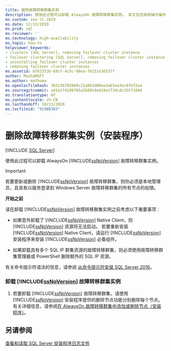 ```yaml
---
title: 删除故障转移群集实例
description: 使用此过程可以卸载 AlwaysOn 故障转移群集实例。 本文包含继续操作操作前的重要注意事项。
ms.custom: seo-lt-2019
ms.date: 12/13/2019
ms.prod: sql
ms.reviewer: ''
ms.technology: high-availability
ms.topic: how-to
helpviewer_keywords:
- clusters [SQL Server], removing failover cluster instance
- failover clustering [SQL Server], removing failover cluster instance
- uninstalling failover cluster instances
- removing failover cluster instances
ms.assetid: bf63353b-69cf-4c5c-98ea-7b151e36537f
author: MashaMSFT
ms.author: mathoma
ms.openlocfilehash: 3b523b792889c21a0b1d00ea3ab3ea3ac6fbf2aa
ms.sourcegitcommit: a41e1f4199785a2b8019a419a1f3dcdc15571044
ms.translationtype: HT
ms.contentlocale: zh-CN
ms.lasthandoff: 10/13/2020
ms.locfileid: "91988383"
---
```

# <a name="remove-a-failover-cluster-instance-setup"></a>删除故障转移群集实例（安装程序）

[!INCLUDE [SQL Server](../../../includes/applies-to-version/sqlserver.md)]

使用此过程可以卸载 AlwaysOn [!INCLUDE[ssNoVersion](../../../includes/ssnoversion-md.md)] 故障转移群集实例。  
  
> [!IMPORTANT]  
>  若要更新或删除 [!INCLUDE[ssNoVersion](../../../includes/ssnoversion-md.md)] 故障转移群集，则你必须是本地管理员，且具有以服务登录到 Windows Server 故障转移群集的所有节点的权限。  
  
 **开始之前**  
  
 请在卸载 [!INCLUDE[ssNoVersion](../../../includes/ssnoversion-md.md)] 故障转移群集实例之前考虑以下重要事项：  
  
-   如果意外卸载了 [!INCLUDE[ssNoVersion](../../../includes/ssnoversion-md.md)] Native Client，则 [!INCLUDE[ssNoVersion](../../../includes/ssnoversion-md.md)] 资源将无法启动。 若要重新安装 [!INCLUDE[ssNoVersion](../../../includes/ssnoversion-md.md)] Native Client，请运行 [!INCLUDE[ssNoVersion](../../../includes/ssnoversion-md.md)] 安装程序来安装 [!INCLUDE[ssNoVersion](../../../includes/ssnoversion-md.md)] 必备组件。  
  
-   如果卸载具有多个 SQL IP 群集资源的故障转移群集，则必须使用故障转移群集管理器或 PowerShell 删除额外的 SQL IP 资源。  
  
 有关命令提示符语法的信息，请参阅 [从命令提示符安装 SQL Server 2016](../../../database-engine/install-windows/install-sql-server-from-the-command-prompt.md)。  
  
### <a name="to-uninstall-a-ssnoversion-failover-cluster-instance"></a>卸载 [!INCLUDE[ssNoVersion](../../../includes/ssnoversion-md.md)] 故障转移群集实例
  
1.  若要卸载 [!INCLUDE[ssNoVersion](../../../includes/ssnoversion-md.md)] 故障转移群集，请使用 [!INCLUDE[ssNoVersion](../../../includes/ssnoversion-md.md)] 安装程序提供的删除节点功能分别删除每个节点。 有关详细信息，请参阅[在 AlwaysOn 故障转移群集中添加或删除节点（安装程序）](../../../sql-server/failover-clusters/install/add-or-remove-nodes-in-a-sql-server-failover-cluster-setup.md)。  
  
## <a name="see-also"></a>另请参阅  
 [查看和读取 SQL Server 安装程序日志文件](../../../database-engine/install-windows/view-and-read-sql-server-setup-log-files.md)  
  
